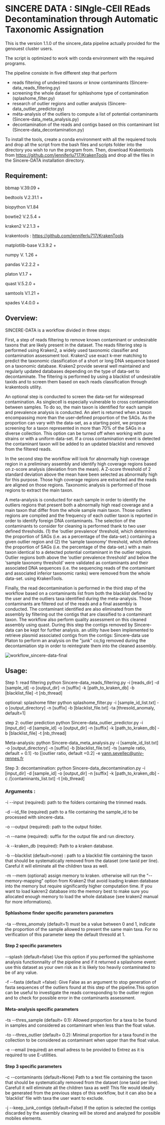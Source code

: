 # SINCERE DATA : SINgle-CEll REads Decontamination through Automatic Taxonomic Assignation

This is the version 1.1.0 of the sincere_data pipeline actually provided for the genouest cluster users. 

The script is optimized to work with conda environment with the required programs.

The pipeline consiste in five different step that perform

- reads filtering of undesired taxons or know contaminants (Sincere-data_reads_filtering.py)
- screening the whole dataset for sphlashome type of contamination (splashome_filter.py)
- research of outlier regions and outlier analysis (Sincere-data_outlier_predictor.py)
- méta-analysis of the outliers to compute a list of potential contaminants (Sincere-data_meta_analysis.py)
- decontamination of the reads and contigs based on this contaminant list (Sincere-data_decontamination.py)


To install the tools, create a conda environment with all the requiered tools and drop all the script from the bash files and scripts folder into the directory you wish to run the program from. Then, download Krakentools from https://github.com/jenniferlu717/KrakenTools and drop all the files in the Sincere-DATA installation directory.

## Requirement:
bbmap V.39.09 +

bedtools V.2.31.1 +

biopython V.1.84

bowtie2 V.2.5.4 +

kraken2 V.2.1.3 +

krakentools : https://github.com/jenniferlu717/KrakenTools

matplotlib-base V.3.9.2 +

numpy V. 1.26 +

pandas V.2.2.2 +

platon V.1.7 +

quast V.5.2.0 +

samtools V.1.21 +

spades V.4.0.0 +

## Overview: 

SINCERE-DATA is a workflow divided in three steps:

First, a step of reads filtering to remove known contaminant or undesirable taxons that are likely present in the dataset. The reads filtering step is performed using Kraken2, a widely used taxonomic classifier and contamination assessment tool. Kraken2 use exact k-mer matching to predict the taxonomic classification of a short or long DNA sequence based on a taxonomic database. Kraken2 provide several well maintained and regularly updated databases depending on the type of data-set to decontaminate. The filtering is performed by using a blacklist of undesirable taxids and to screen them based on each reads classification through krakentools utility.

An optional step is conducted to screen the data-set for widespread contamination. As singlecell is especially vulnerable to cross contamination between samples. To do so, the main taxon is identified for each sample and prevalence analysis is conducted. An alert is returned when a taxon encompassing more than the user-defined proportion of the SAGs. As the proportion can vary with the data-set, as a starting point, we propose screening for a taxon represented in more than 70% of the SAGs in a diverse collection. This option can be turned off when working with pure strains or with a uniform data-set. If a cross contamination event is detected the contaminant taxon will be added to an updated blacklist and removed from the filtered reads.

In the second step the workflow will look for abnormally high coverage region in a preliminary assembly and identify high coverage regions based on z-score analysis (deviation from the mean). A Z-score threshold of 2 standard deviation above the mean have been selected as abnormally high for this purpose.  Those high coverage regions are extracted and the reads are aligned on those regions. Taxonomic analysis is performed of those regions to extract the main taxon.

A meta-analysis is conducted for each sample in order to identify the outliers regions that present both a abnormally high read coverage and a main taxon that differ from the whole sample main taxon. Those outliers regions are compiled and the frequency of each outlier taxon is reported in order to identify foreign DNA contaminants. The selection of the contaminants to consider for cleaning is performed thank to two user defined thresholds. (1) the ‘outlier prevalence’ threshold, which determines the proportion of SAGs (i.e. as a percentage of the data-set.) containing a given outlier region and (2) the ‘sample taxonomy’ threshold, which defines the proportion of SAGs (i.e. the percentage of the data-set.) with a main taxon identical to a detected potential contaminant in the outlier regions. Outlier regions both above the ‘outlier prevalence threshold’ and below the ‘sample taxonomy threshold’ were validated as contaminants and their associated DNA sequences (i.e. the sequencing reads of the contaminant and associated inferior taxonomic ranks) were removed from the whole data-set. using KrakenTools.

Finally, the read decontamination is performed in the third step of the workflow based on a contaminants list from both the blacklist defined by the user and the outliers taxa identified during the meta-analysis. Those contaminants are filtered out of the reads and a final assembly is conducted. The contaminant identified are also eliminated from the assembly by filtering out the contigs that are classified to a contaminant taxon. The workflow also perform quality assessment on this cleaned assembly using quast. During this step the contigs removed by Sincere-data can be kept for further analysis. an utility have been implemented to retrieve plasmid associated contigs from the contigs: Sincere-data use Platon to perform an analysis on the "junk" co,tig removed during the decontamiation stp in order to reintegrate them into the cleaned assembly.

![workflow_sincere-data-final](https://github.com/user-attachments/assets/1bb0ea42-f7dd-4737-8d11-f7de75dc6480)


## Usage:

Step 1: read filtering
python Sincere-data_reads_filtering.py -i [reads_dir] -d [sample_id] -o [output_dir] -n [suffix] -k [path_to_kraken_db] -b [blacklist_file] -t [nb_thread]

optional: splashome filter
python splashome_filter.py -i [sample_id_list.txt] -o [output_directory] -n [suffix] -b [blacklist_file.txt] -ta [thresold_anomaly, default=1]

step 2: outlier prediction
python Sincere-data_outlier_predictor.py -i [input_dir] -d [sample_id] -o [output_dir] -n [suffix] -k [path_to_kraken_db] -b [blacklist_file] -t [nb_thread]

Meta-analysis:
python Sincere-data_meta_analysis.py -i [sample_id_list.txt] -o [output_directory] -n [suffix] -b [blacklist_file.txt] -ts [sample ratio, default = 0.1]  -to [|outlier ratio, default =0.2] -e yann.sevellec@univ-rennes.fr

Step 3: decontamination:
python Sincere-data_decontamination.py -i [input_dir] -d [sample_id] -o [output_dir] -n [suffix] -k [path_to_kraken_db] -c /[contaminants_list.txt] -t [nb_thread]

 ### Arguments :

-i --input (required): path to the folders containing the trimmed reads.

-d --id_file (required) path to a file containing the sample_id to be processed with sincere-data.

-o --output (required): path to the output folder.

-n --name (required): suffix for the output file and run directory.

-k --kraken_db (required): Path to a kraken database.

-b --blacklist (default=none) : path to a blacklist file containing the taxon that should be systematically removed from the dataset (one taxid per line). Careful it will eliminate all the children taxa as well.

-m --mem (optional) assign memory to kraken. otherwise will run the “--memory-mapping” option from Kraken2 that avoid loading kraken database into the memory but require significantly higher computation time. If you want to load kakren2 database into the memory best to make sure you allocated enough memory to load the whole database (see kraken2 manual for more informations).

#### Sphlashome finder specific parameters parameters
-ta --thres_anomaly (default=1) must be a value between 0 and 1, indicate the proportion of the sample allowed to present the same main taxa. For no verification of this parameter keep the default thresold at 1.


#### Step 2 specific parameters
--splash (default=false) Use this option if you performed the sphlashome analysis functionnality of the pipeline and if it returned a splashome event: use this dataset as your own risk as it is likely too heavily contaminated to be of any value.

-f --fasta (default =false): Give False as an argument to stop generation of fasta sequences of the outliers found at this step of the pipeline.This option can be useful to investigate the reads corresponding to the outlier region and to check for possible error in the contaminants assessment.

#### Meta-analysis specific parameters

-ts --thres_sample (default= 0.1): Allowed proportion for a taxa to be found in samples and considered as contaminant when less than the float value.

-to --thres_outlier (default= 0.2): Minimal proportion for a taxa found in the collection to be considered as contaminant when upper than the float value.

-e --email (required) an email adress to be provided to Entrez as it is required to use E-utilities.

#### Step 3 specific parameters
-c --contaminants (default=None) Path to a text file containing the taxon that should be systematically removed from the dataset (one taxid per line). Carefull it will eliminate all the children taxa as well! This file would ideally be generated from the previous steps of this workflow, but it can also be a 'blacklist' file with taxa the user want to exclude.

-j --keep_junk_contigs (default=False) If the option is selected the contigs discarded by the assembly cleaning will be stored and analyzed for possible mobiles elements.

